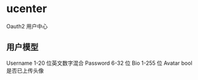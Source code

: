 # ucenter

Oauth2 用户中心

## 用户模型

Username 1-20 位英文数字混合
Password 6-32 位
Bio 1-255 位
Avatar bool 是否已上传头像
